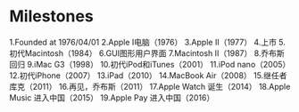 # Milestones

1.Founded at 1976/04/01
2.Apple I电脑（1976）
3.Apple II（1977）
4.上市
5.初代Macintosh（1984）
6.GUI图形用户界面
7.Macintosh II（1987）
8.乔布斯回归
9.iMac G3（1998）
10.初代iPod和iTunes（2001）
11.iPod nano（2005）
12.初代iPhone（2007）
13.iPad（2010）
14.MacBook Air（2008）
15.继任者库克（2011）
16.再见，乔布斯（2011）
17.Apple Watch 诞生（2014）
18.Apple Music 进入中国（2015）
19.Apple Pay 进入中国（2016）